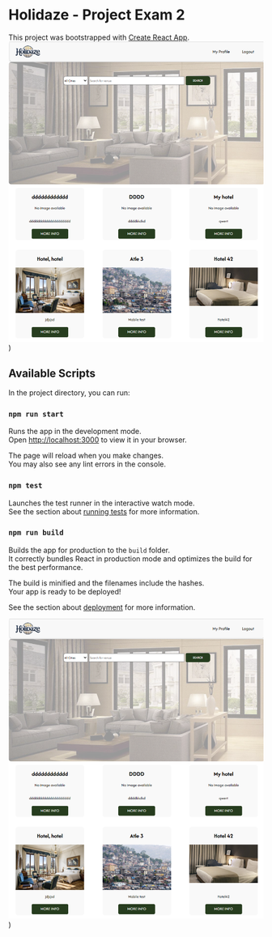 # Holidaze - Project Exam 2

This project was bootstrapped with [Create React App](https://github.com/facebook/create-react-app).
![Alt Text](https://github.com/atlehjelmseth/project-exam-2/blob/main/src/holidaze_git.png))

## Available Scripts

In the project directory, you can run:

### `npm run start`

Runs the app in the development mode.\
Open [http://localhost:3000](http://localhost:3000) to view it in your browser.

The page will reload when you make changes.\
You may also see any lint errors in the console.

### `npm test`

Launches the test runner in the interactive watch mode.\
See the section about [running tests](https://facebook.github.io/create-react-app/docs/running-tests) for more information.

### `npm run build`

Builds the app for production to the `build` folder.\
It correctly bundles React in production mode and optimizes the build for the best performance.

The build is minified and the filenames include the hashes.\
Your app is ready to be deployed!

See the section about [deployment](https://facebook.github.io/create-react-app/docs/deployment) for more information.



![Alt Text](https://github.com/atlehjelmseth/project-exam-2/blob/main/src/holidaze_git.png))
